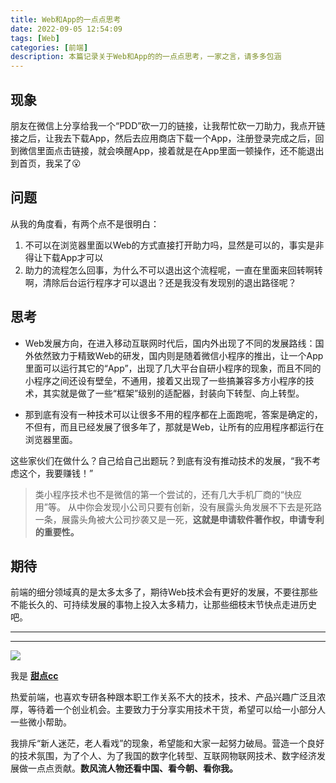 ```yaml
---
title: Web和App的一点点思考
date: 2022-09-05 12:54:09
tags: [Web]
categories: [前端]
description: 本篇记录关于Web和App的的一点点思考，一家之言，请多多包涵
---
```


## 现象

朋友在微信上分享给我一个“PDD”砍一刀的链接，让我帮忙砍一刀助力，我点开链接之后，让我去下载App，然后去应用商店下载一个App，注册登录完成之后，回到微信里面点击链接，就会唤醒App，接着就是在App里面一顿操作，还不能退出到首页，我呆了😮

## 问题

从我的角度看，有两个点不是很明白：

1. 不可以在浏览器里面以Web的方式直接打开助力吗，显然是可以的，事实是非得让下载App才可以
2. 助力的流程怎么回事，为什么不可以退出这个流程呢，一直在里面来回转啊转啊，清除后台运行程序才可以退出？还是我没有发现别的退出路径呢？

## 思考

- Web发展方向，在进入移动互联网时代后，国内外出现了不同的发展路线：国外依然致力于精致Web的研发，国内则是随着微信小程序的推出，让一个App里面可以运行其它的“App”，出现了几大平台自研小程序的现象，而且不同的小程序之间还设有壁垒，不通用，接着又出现了一些搞兼容多方小程序的技术，其实就是做了一些“框架”级别的适配器，封装向下转型、向上转型。

- 那到底有没有一种技术可以让很多不用的程序都在上面跑呢，答案是确定的，不但有，而且已经发展了很多年了，那就是Web，让所有的应用程序都运行在浏览器里面。

这些家伙们在做什么？自己给自己出题玩？到底有没有推动技术的发展，“我不考虑这个，我要赚钱！”

> 类小程序技术也不是微信的第一个尝试的，还有几大手机厂商的“快应用”等。
> 从中你会发现小公司只要有创新，没有展露头角发展不下去是死路一条，展露头角被大公司抄袭又是一死，**这就是申请软件著作权，申请专利的重要性。**

## 期待

前端的细分领域真的是太多太多了，期待Web技术会有更好的发展，不要往那些不能长久的、可持续发展的事物上投入太多精力，让那些细枝末节快点走进历史吧。

---
***


![](https://cdn.jsdelivr.net/gh/all-smile/nav@1.0.7/static/images/wind_girl.webp)


我是 [**甜点cc**](https://home.i-xiao.space/)

热爱前端，也喜欢专研各种跟本职工作关系不大的技术，技术、产品兴趣广泛且浓厚，等待着一个创业机会。主要致力于分享实用技术干货，希望可以给一小部分人一些微小帮助。

我排斥“新人迷茫，老人看戏”的现象，希望能和大家一起努力破局。营造一个良好的技术氛围，为了个人、为了我国的数字化转型、互联网物联网技术、数字经济发展做一点点贡献。**数风流人物还看中国、看今朝、看你我。**